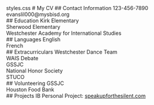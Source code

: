 <link>styles.css</link>
<body>
  # My CV
  ## Contact Information
  123-456-7890 <br>
  evanslil000@mysbisd.org <br>
  ## Education
  Kirk Elementary <br>
  Sherwood Elementary <br>
  Westchester Academy for International Studies <br>
  ## Languages
  English <br>
  French <br>
  ## Extracurriculars
  Westchester Dance Team <br>
  WAIS Debate <br>
  GSSJC <br>
  National Honor Society <br>
  STUCO <br>
  ## Volunteering
  GSSJC <br>
  Houston Food Bank <br>
  ## Projects
  IB Personal Project: <a href="speakupforthesilent.com">speakupforthesilent.com</a> <br>
</body>
